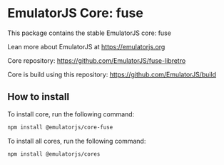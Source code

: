 # EmulatorJS Core: fuse

This package contains the stable EmulatorJS core: fuse

Lean more about EmulatorJS at https://emulatorjs.org

Core repository:
https://github.com/EmulatorJS/fuse-libretro

Core is build using this repository:
https://github.com/EmulatorJS/build

## How to install

To install core, run the following command:

```bash
npm install @emulatorjs/core-fuse
```
To install all cores, run the following command:

```bash
npm install @emulatorjs/cores
```

